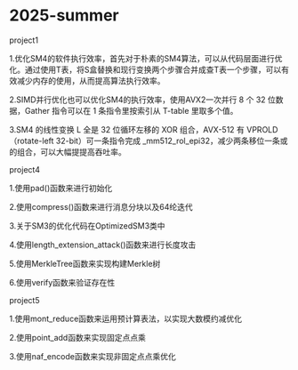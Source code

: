 # 2025-summer
project1

1.优化SM4的软件执行效率，首先对于朴素的SM4算法，可以从代码层面进行优化。通过使用T表，将S盒替换和现行变换两个步骤合并成查T表一个步骤，可以有效减少内存的使用，从而提高算法执行效率。

2.SIMD并行优化也可以优化SM4的执行效率，使用AVX2一次并行 8 个 32 位数据，Gather 指令可以在 1 条指令里按索引从 T-table 里取多个值。

3.SM4 的线性变换 L 全是 32 位循环左移的 XOR 组合，AVX-512 有 VPROLD（rotate-left 32-bit）可一条指令完成 _mm512_rol_epi32，减少两条移位一条或的组合，可以大幅提提高吞吐率。 

project4

1.使用pad()函数来进行初始化

2.使用compress()函数来进行消息分块以及64纶迭代

3.关于SM3的优化代码在OptimizedSM3类中

4.使用length_extension_attack()函数来进行长度攻击

5.使用MerkleTree函数来实现构建Merkle树

6.使用verify函数来验证存在性

project5

1.使用mont_reduce函数来运用预计算表法，以实现大数模约减优化

2.使用point_add函数来实现固定点点乘

3.使用naf_encode函数来实现非固定点点乘优化
